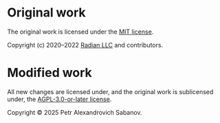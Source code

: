 # Original work

The original work is licensed under the [MIT license](licenses/MIT).

Copyright (c) 2020–2022 [Radian LLC](https://radian.codes) and
contributors.

# Modified work

All new changes are licensed under, and the original work is sublicensed under, the [AGPL-3.0-or-later license](licenses/AGPL-3.0-or-later).

Copyright © 2025 Petr Alexandrovich Sabanov.